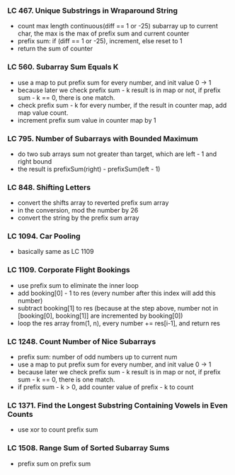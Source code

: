 ### LC 467. Unique Substrings in Wraparound String
* count max length continuous(diff == 1 or -25) subarray up to current char, the max is the max of prefix sum and current counter
* prefix sum: if (diff == 1 or -25), increment, else reset to 1
* return the sum of counter

### LC 560. Subarray Sum Equals K
* use a map to put prefix sum for every number, and init value 0 -> 1
* because later we check prefix sum - k result is in map or not, if prefix sum - k == 0, there is one match.
* check prefix sum - k for every number, if the result in counter map, add map value count.
* increment prefix sum value in counter map by 1

### LC 795. Number of Subarrays with Bounded Maximum
* do two sub arrays sum not greater than target, which are left - 1 and right bound
* the result is prefixSum(right) - prefixSum(left - 1)
### LC 848. Shifting Letters
* convert the shifts array to reverted prefix sum array
* in the conversion, mod the number by 26
* convert the string by the prefix sum array

### LC 1094. Car Pooling
* basically same as LC 1109

### LC 1109. Corporate Flight Bookings
* use prefix sum to eliminate the inner loop
* add booking[0] - 1 to res (every number after this index will add this number) 
* subtract booking[1] to res (because at the step above, number not in [booking[0], booking[1]] are incremented by booking[0])
* loop the res array from(1, n), every number += res[i-1], and return res

### LC 1248. Count Number of Nice Subarrays
* prefix sum: number of odd numbers up to current num
* use a map to put prefix sum for every number, and init value 0 -> 1
* because later we check prefix sum - k result is in map or not, if prefix sum - k == 0, there is one match.
* if prefix sum - k > 0, add counter value of prefix - k to count

### LC 1371. Find the Longest Substring Containing Vowels in Even Counts
* use xor to count prefix sum

### LC 1508. Range Sum of Sorted Subarray Sums
* prefix sum on prefix sum

